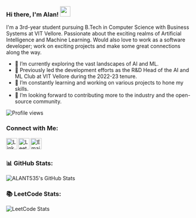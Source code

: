 ### Hi there, I'm Alan! <img src="https://media.giphy.com/media/hvRJCLFzcasrR4ia7z/giphy.gif" width="28">

I'm a 3rd-year student pursuing B.Tech in Computer Science with Business Systems at VIT Vellore. Passionate about the exciting realms of Artificial Intelligence and Machine Learning. Would also love to work as a software developer; work on exciting projects and make some great connections along the way.

- 🌱 I’m currently exploring the vast landscapes of AI and ML.
- 💼 Previously led the development efforts as the R&D Head of the AI and ML Club at VIT Vellore during the 2022-23 tenure.
- 🔭 I’m constantly learning and working on various projects to hone my skills.
- 👯 I’m looking forward to contributing more to the industry and the open-source community.

![Profile views](https://komarev.com/ghpvc/?username=ALANT535&color=blueviolet)


### Connect with Me:

<a href="https://www.linkedin.com/in/alan-thomas-91aa18230/" target="_blank">
  <img align="left" alt="LinkedIn" width="30px" src="https://github.com/gauravghongde/social-icons/blob/master/SVG/Color/LinkedIN.svg" />
</a>

<a href="https://www.leetcode.com/kokki535" target="_blank">
  <img align="left" alt="LeetCode" width="30px" src="https://user-images.githubusercontent.com/63964149/152531278-5e01909d-0c2e-412a-8acc-4a06863c244d.png" />
</a>

<a href="mailto:thomasalan535@gmail.com" target="_blank">
  <img align="left" alt="Email" width="30px" src="https://github.com/gauravghongde/social-icons/blob/master/SVG/Color/Gmail.svg" />
</a>

<br />
<br />

### 📊 GitHub Stats:

![ALANT535's GitHub Stats](https://github-readme-stats.vercel.app/api?username=ALANT535&show_icons=true&theme=dark)

### 📚 LeetCode Stats:
![LeetCode Stats](https://leetcode.card.workers.dev/Kokki535?theme=dark&font=baloo&extension=activity)
